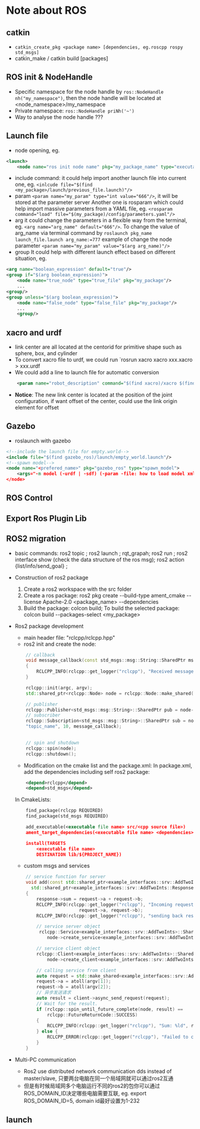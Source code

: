 # Note about ROS
## catkin 
- `catkin_create_pkg <package name> [dependencies, eg.roscpp rospy std_msgs]`
- catkin_make / catkin build [packages]


## ROS init & NodeHandle
- Specific namespace for the node handle by `ros::NodeHandle nh("my_namespace")`, then the node handle will be located at <node_namespace>/my_namespace
- Private namespace: `ros::NodeHandle priNh('~')`
- Way to analyse the node handle
???

## Launch file
- node opening, eg.
```xml
<launch>
    <node name="ros init node name" pkg="my_package_name" type="executable file name" output="screen/" ns="my node namespace"/>
```
- include command: it could help import another launch file into current one, eg. `<inlcude file="$(find <my_package>/launch/previous_file.launch)"/>`
- param
`<param name="my_param" type="int value="666"/>`, it will be stored at the parameter server
Another one is rosparam which could help import massive parameters from a YAML file, eg. `<rosparam command="load" file="$(my_package)/config/parameters.yaml"/>`
- arg
it could change the parameters in a flexible way from the terminal, eg. `<arg name="arg_name" default="666"/>`. To change the value of arg_name via terminal command by `roslaunch pkg_name launch_file.launch arg_name:=777`
example of change the node parameter `<param name="my_param" value="$(arg arg_name)"/>`
- group
It could help with different launch effect based on different situation, eg. 
```xml
<arg name="boolean_expression" default="true"/>
<group if="$(arg boolean_expression)">
    <node name="true_node" type="true_file" pkg="my_package"/>
    ...
<group/>
<group unless="$(arg boolean_expression)">
    <node name="false_node" type="false_file" pkg="my_package"/>
    ...
    <group/>
```
## xacro and urdf
- link center are all located at the centorid for primitive shape such as sphere, box, and cylinder
- To convert xacro file to urdf, we could run `rosrun xacro xacro xxx.xacro > xxx.urdf
- We could add a line to launch file for automatic conversion
```xml
    <param name="robot_description" command="$(find xacro)/xacro $(find <pkg-name>)/<xacro file relatibe path to the pkg directory>"/>
```
- **Notice**: The new link center is located at the position of the joint configuration, if want offset of the center, could use the link origin element for offset
## Gazebo
- roslaunch with gazebo
```xml
<!--include the launch file for empty.world-->
<include file="$(find gazebo_ros)/launch/empty_world.launch"/>
<!--spawn model-->
<node name="<prefered_name>" pkg="gazebo_ros" type="spawn_model">
    <args="-m model (-urdf | -sdf) (-param -file: how to load model xml description) -x -y -z -R -P -Y">
</node>
```

## ROS Control


## Export Ros Plugin Lib


## ROS2 migration
- basic commands: ros2 topic ; ros2 launch ; rqt_grapah; ros2 run ; ros2 interface show <msg type> (check the data structure of the ros msg); ros2 action {list/info/send_goal} ;
- Construction of ros2 package
    1. Create a ros2 workspace with the src folder
    2. Create a ros package: ros2 pkg create --build-type ament_cmake --license Apache-2.0 <package_name> --dependencies <ros2 dependencies>
    3. Build the package: colcon build; To build the selected package: colcon build --packages-select <my_package>
- Ros2 package development
    - main header file: "rclcpp/rclcpp.hpp"
    - ros2 init and create the node:  
    ```C++
        // callback
        void message_callback(const std_msgs::msg::String::SharedPtr msg)
        {
            RCLCPP_INFO(rclcpp::get_logger("rclcpp"), "Received message: '%s'", msg->data.c_str());
        }

        rclcpp::init(argc, argv);
        std::shared_ptr<rclcpp::Node> node = rclcpp::Node::make_shared("simple_publisher");

        // publisher
        rclcpp::Publisher<std_msgs::msg::String>::SharedPtr pub = node->create_publisher<std_msgs::msg::String>("topic_name", 10);
        // subscriber
        rclcpp::Subscription<std_msgs::msg::String>::SharedPtr sub = node->create_subscription<std_msgs::msg::String>(
        "topic_name", 10, message_callback);

        
        // spin and shutdown
        rclcpp::spin(node);
        rclcpp::shutdown();
    ```
    - Modification on the cmake list and the package.xml: In package.xml, add the dependencies including self ros2 package: 
    ```xml
        <depend>rclcpp</depend> 
        <depend>std_msgs</depend> 
    ```
    In CmakeLists:
    ```xml
        find_package(rclcpp REQUIRED)
        find_package(std_msgs REQUIRED)

        add_executable(<executable file name> src/<cpp source file>)
        ament_target_dependencies(<executable file name> <dependencies>)

        install(TARGETS
            <executable file name>
            DESTINATION lib/${PROJECT_NAME})
    ```
    - custom msgs and services
    ```C++
        // service function for server
        void add(const std::shared_ptr<example_interfaces::srv::AddTwoInts::Request> request,
          std::shared_ptr<example_interfaces::srv::AddTwoInts::Response> response)
        {
            response->sum = request->a + request->b;
            RCLCPP_INFO(rclcpp::get_logger("rclcpp"), "Incoming request\na: %ld" " b: %ld",
                            request->a, request->b);
            RCLCPP_INFO(rclcpp::get_logger("rclcpp"), "sending back response: [%ld]", (long int)response->sum);

            // service server object
             rclcpp::Service<example_interfaces::srv::AddTwoInts>::SharedPtr service =
                node->create_service<example_interfaces::srv::AddTwoInts>("add_two_ints", &add);

            // service client object
            rclcpp::Client<example_interfaces::srv::AddTwoInts>::SharedPtr client =
                node->create_client<example_interfaces::srv::AddTwoInts>("add_two_ints");

            // calling service from client
            auto request = std::make_shared<example_interfaces::srv::AddTwoInts::Request>();
            request->a = atoll(argv[1]);
            request->b = atoll(argv[2]);
            // 异步发送请求
            auto result = client->async_send_request(request);
            // Wait for the result.
            if (rclcpp::spin_until_future_complete(node, result) ==
                rclcpp::FutureReturnCode::SUCCESS)
            {
                RCLCPP_INFO(rclcpp::get_logger("rclcpp"), "Sum: %ld", result.get()->sum);
            } else {
                RCLCPP_ERROR(rclcpp::get_logger("rclcpp"), "Failed to call service add_two_ints");
            }
        }
    ```
    
- Multi-PC communication
    - Ros2 use distributed network communication dds instead of master/slave, 只要两台电脑在同一个局域网就可以通过ros2互通
    - 但是有时候局域网多个电脑运行不同的ros2的包你可以通过ROS_DOMAIN_ID决定哪些电脑需要互联, eg. export ROS_DOMAIN_ID=5, domain id最好设置为1-232

## launch 
